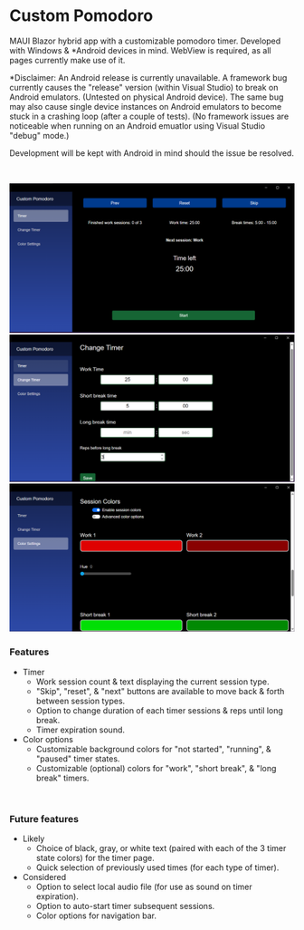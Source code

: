 # Custom Pomodoro

MAUI Blazor hybrid app with a customizable pomodoro timer. Developed with Windows & *Android devices in mind. WebView is required, as all pages currently make use of it.

*Disclaimer: An Android release is currently unavailable. A framework bug currently causes the "release" version (within Visual Studio) to break on Android emulators. (Untested on physical Android device). 
The same bug may also cause single device instances on Android emulators to become stuck in a crashing loop (after a couple of tests). (No framework issues are noticeable when running on an Android emuatlor using Visual Studio "debug" mode.)

Development will be kept with Android in mind should the issue be resolved. 


<br>

![Timer page](app_demo_imgs/Timer.PNG)
![Timer Settings page](app_demo_imgs/Change_Timer.PNG)
![Color Settings page](app_demo_imgs/Color_Settings.PNG)


### Features
* Timer 
    * Work session count & text displaying the current session type.
    * "Skip", "reset", & "next" buttons are available to move back & forth between session types. 
    * Option to change duration of each timer sessions & reps until long break.
    * Timer expiration sound.
* Color options
    * Customizable background colors for "not started", "running", & "paused" timer states.
    * Customizable (optional) colors for "work", "short break", & "long break" timers.

<br>


### Future features
* Likely
    * Choice of black, gray, or white text (paired with each of the 3 timer state colors) for the timer page.
    * Quick selection of previously used times (for each type of timer).
* Considered
    * Option to select local audio file (for use as sound on timer expiration).
    * Option to auto-start timer subsequent sessions.
    * Color options for navigation bar.